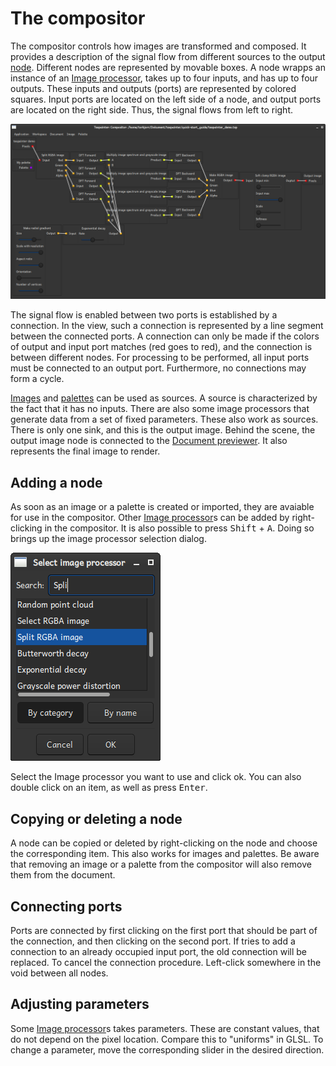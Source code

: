 # The compositor

The compositor controls how images are transformed and composed. It provides a description of the
signal flow from different sources to the output <a href="../glossary.html#node">node</a>. Different
nodes are represented by movable boxes. A node wrapps an instance of an
<a href="../glossary.html#image_processor">Image processor</a>, takes up to four inputs, and has up
to four outputs. These inputs and outputs (ports) are represented by colored squares. Input ports
are located on the left side of a node, and output ports are located on the right side. Thus, the
signal flows from left to right.

![The compositor configured to apply Gaussian blur to "texpainter demo"](compositor.png)

The signal flow is enabled between two ports is established by a connection. In the view, such a
connection is represented by a line segment between the connected ports. A connection can only be
made if the colors of output and input port matches (red goes to red), and the connection is between
different nodes. For processing to be performed, all input ports must be connected to an output
port. Furthermore, no connections may form a cycle.

<a href="../glossary.html#image">Images</a> and <a href="../glossary.html#palette">palettes</a> can
be used as sources. A source is characterized by the fact that it has no inputs. There are also some
image processors that generate data from a set of fixed parameters. These also work as sources.
There is only one sink, and this is the output image. Behind the scene, the output image node is
connected to the <a href="document_previewer.html">Document previewer</a>. It also represents the
final image to render.

## Adding a node

As soon as an image or a palette is created or imported, they are avaiable for use in the
compositor. Other <a href="../glossary.html#image_processor">Image processor</a>s can be added by
right-clicking in the compositor. It is also possible to press <kbd>Shift</kbd> + <kbd>A</kbd>.
Doing so brings up the image processor selection dialog.

![The image processor selection dialog](imgproc_selector.png)

Select the Image processor you want to use and click ok. You can also double click on an item, as
well as press <kbd>Enter</kbd>.

## Copying or deleting a node

A node can be copied or deleted by right-clicking on the node and choose the corresponding item.
This also works for images and palettes. Be aware that removing an image or a palette from the
compositor will also remove them from the document.

## Connecting ports

Ports are connected by first clicking on the first port that should be part of the connection, and
then clicking on the second port. If tries to add a connection to an already occupied input port,
the old connection will be replaced. To cancel the connection procedure. Left-click somewhere in the
void between all nodes.

## Adjusting parameters

Some <a href="../glossary.html#image_processor">Image processor</a>s takes parameters. These are
constant values, that do not depend on the pixel location. Compare this to "uniforms" in GLSL. To
change a parameter, move the corresponding slider in the desired direction.